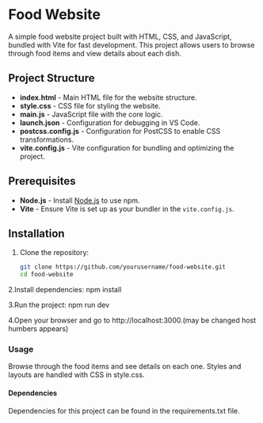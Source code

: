 # Food Website

A simple food website project built with HTML, CSS, and JavaScript, bundled with Vite for fast development. This project allows users to browse through food items and view details about each dish.

## Project Structure

- **index.html** - Main HTML file for the website structure.
- **style.css** - CSS file for styling the website.
- **main.js** - JavaScript file with the core logic.
- **launch.json** - Configuration for debugging in VS Code.
- **postcss.config.js** - Configuration for PostCSS to enable CSS transformations.
- **vite.config.js** - Vite configuration for bundling and optimizing the project.

## Prerequisites

- **Node.js** - Install [Node.js](https://nodejs.org) to use npm.
- **Vite** - Ensure Vite is set up as your bundler in the `vite.config.js`.

## Installation

1. Clone the repository:
   ```bash
   git clone https://github.com/yourusername/food-website.git
   cd food-website

2.Install dependencies:
npm install

3.Run the project:
npm run dev

4.Open your browser and go to http://localhost:3000.(may be changed host humbers appears)


### Usage
Browse through the food items and see details on each one.
Styles and layouts are handled with CSS in style.css.

#### Dependencies
Dependencies for this project can be found in the requirements.txt file.

